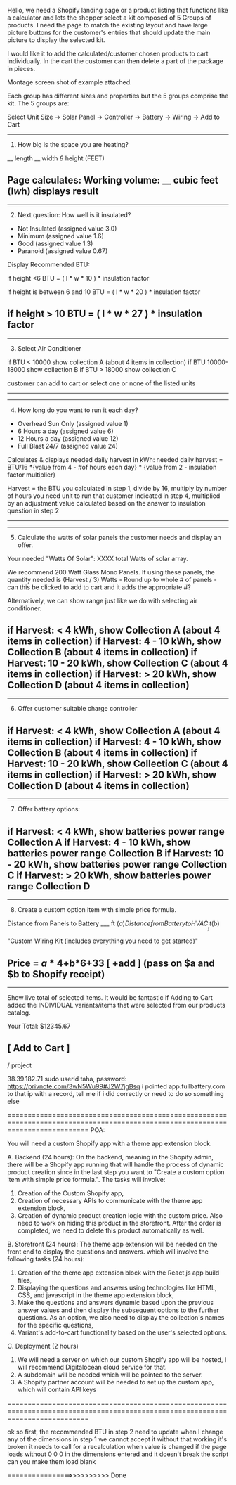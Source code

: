 Hello, we need a Shopify landing page or a product listing that functions like a calculator and lets the shopper select a kit composed of 5 Groups of products. I need the page to match the existing layout and have large picture buttons for the customer's entries that should update the main picture to display the selected kit.


I would like it to add the calculated/customer chosen products to cart individually. In the cart the customer can then delete a part of the package in pieces. 

Montage screen shot of example attached.

Each group has different sizes and properties but the 5 groups comprise the kit. The 5 groups are:


Select Unit Size -> Solar Panel -> Controller -> Battery -> Wiring -> Add to Cart

---------------------------------------------------------------------

1. How big is the space you are heating?


 __ length  __ width  _8_ height (FEET)


Page calculates: Working volume: __ cubic feet (l*w*h) displays result
---------------------------------------------------------------------

---------------------------------------------------------------------
2. Next question: How well is it insulated?

- Not Insulated (assigned value 3.0)
- Minimum (assigned value 1.6)
- Good (assigned value 1.3)
- Paranoid (assigned value 0.67)


Display Recommended BTU:

if height <6
BTU = ( l * w * 10 ) * insulation factor

if height is between 6 and 10
BTU = ( l * w * 20 ) * insulation factor

if height > 10
BTU = ( l * w * 27 ) * insulation factor
---------------------------------------------------------------------

---------------------------------------------------------------------
3. Select Air Conditioner

if BTU < 10000 show collection A (about 4 items in collection)
if BTU 10000-18000 show collection B
if BTU > 18000 show collection C

customer can add to cart or select one or none of the listed units

---------------------------------------------------------------------

---------------------------------------------------------------------
4. How long do you want to run it each day?

- Overhead Sun Only (assigned value 1)
- 6 Hours a day (assigned value 6)
- 12 Hours a day (assigned value 12)
- Full Blast 24/7 (assigned value 24)


Calculates & displays needed daily harvest in kWh: 
needed daily harvest = BTU/16 *{value from 4 - #of hours each day} * {value from 2 - insulation factor multiplier}

Harvest = the BTU you calculated in step 1, divide by 16, multiply by number of hours you need unit to run that customer indicated in step 4, multiplied by an adjustment value calculated based on the answer to insulation question in step 2


---------------------------------------------------------------------

---------------------------------------------------------------------
5. Calculate the watts of solar panels the customer needs and display an offer.


Your needed "Watts Of Solar": XXXX total Watts of solar array.

We recommend 200 Watt Glass Mono Panels. If using these panels, 
the quantity needed is (Harvest / 3) Watts - Round up to whole # of panels - can
this be clicked to add to cart and it adds the appropriate #?


Alternatively, we can show range just like we do with selecting air conditioner. 

if Harvest: < 4 kWh, show Collection A (about 4 items in collection)
if Harvest: 4 - 10 kWh, show Collection B (about 4 items in collection)
if Harvest: 10 - 20 kWh, show Collection C (about 4 items in collection)
if Harvest: > 20 kWh, show Collection D (about 4 items in collection)
---------------------------------------------------------------------

---------------------------------------------------------------------
6. Offer customer suitable charge controller

if Harvest: < 4 kWh, show Collection A (about 4 items in collection)
if Harvest: 4 - 10 kWh, show Collection B (about 4 items in collection)
if Harvest: 10 - 20 kWh, show Collection C (about 4 items in collection)
if Harvest: > 20 kWh, show Collection D (about 4 items in collection) 
---------------------------------------------------------------------

---------------------------------------------------------------------
7. Offer battery options:

if Harvest: < 4 kWh, show batteries power range Collection A
if Harvest: 4 - 10 kWh, show batteries power range Collection B
if Harvest: 10 - 20 kWh, show batteries power range Collection C
if Harvest: > 20 kWh, show batteries power range Collection D
---------------------------------------------------------------------

---------------------------------------------------------------------
8. Create a custom option item with simple price formula.

Distance from Panels to Battery ___ ft ($a)
Distance from Battery to HVAC ___ ft ($b)


"Custom Wiring Kit (includes everything you need to get started)"

Price = $a*4+$b*6+33   [ +add ] (pass on $a and $b to Shopify receipt)
---------------------------------------------------------------------

---------------------------------------------------------------------
Show live total of selected items. It would be fantastic if Adding to Cart added the INDIVIDUAL variants/items that were selected from our products catalog.

Your Total: $12345.67

[ Add to Cart ]
---------------------------------------------------------------------
/ project



38.39.182.71 sudo userid taha, password: https://privnote.com/3wN5Wu99#J2W7jgBsq
i pointed app.fullbattery.com to that ip with a record, tell me if i did correctly or need to do so something else





================================================================================================================================
POA:

You will need a custom Shopify app with a theme app extension block.

A. Backend (24 hours):
On the backend, meaning in the Shopify admin, there will be a Shopify app running that will handle the process of dynamic product creation since in the last step you want to "Create a custom option item with simple price formula.". The tasks will involve:
  1. Creation of the Custom Shopify app,
  2. Creation of necessary APIs to communicate with the theme app extension block,
  3. Creation of dynamic product creation logic with the custom price. Also need to work on hiding this product in the storefront. After the order is completed, we need to delete this product automatically as well.

B. Storefront (24 hours):
The theme app extension will be needed on the front end to display the questions and answers. which will involve the following tasks (24 hours):
  1. Creation of the theme app extension block with the React.js app build files,
  2. Displaying the questions and answers using technologies like HTML, CSS, and javascript in the theme app extension block,
  3. Make the questions and answers dynamic based upon the previous answer values and then display the subsequent options to the further questions. As an option, we also need to display the collection's names for the specific questions,
  4. Variant's add-to-cart functionality based on the user's selected options.

C. Deployment (2 hours)
  1. We will need a server on which our custom Shopify app will be hosted, I will recommend Digitalocean cloud service for that.
  2. A subdomain will be needed which will be pointed to the server.
  3. A Shopify partner account will be needed to set up the custom app, which will contain API keys

================================================================================================================================










ok so first, the recommended BTU in step 2 need to update when I change any of the dimensions in step 1
we cannot accept it without that working
it's broken
it needs to call for a recalculation when value is changed
if the page loads without 0 0 0 in the dimensions entered and it doesn't break the script can you make them load blank

================>>>>>>>>>> Done
